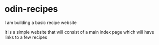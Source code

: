 # odin-recipes

I am building a basic recipe website

It is a simple website that will consist of a main index page which will have links to a few recipes